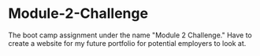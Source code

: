 # Module-2-Challenge
The boot camp assignment under the name "Module 2 Challenge." Have to create a website for my future portfolio for potential employers to look at.
